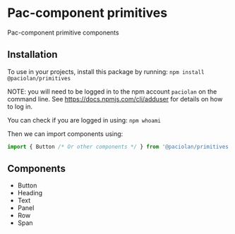 # Pac-component primitives
Pac-component primitive components

## Installation
To use in your projects, install this package by running: `npm install @paciolan/primitives`

NOTE: you will need to be logged in to the npm account `paciolan` on the command line. See https://docs.npmjs.com/cli/adduser for details on how to log in.

You can check if you are logged in using: `npm whoami`

Then we can import components using:

```js
import { Button /* Or other components */ } from '@paciolan/primitives'
```

## Components
- Button
- Heading
- Text
- Panel
- Row
- Span
